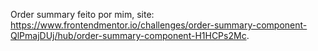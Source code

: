 Order summary feito por mim, site: https://www.frontendmentor.io/challenges/order-summary-component-QlPmajDUj/hub/order-summary-component-H1HCPs2Mc. 
